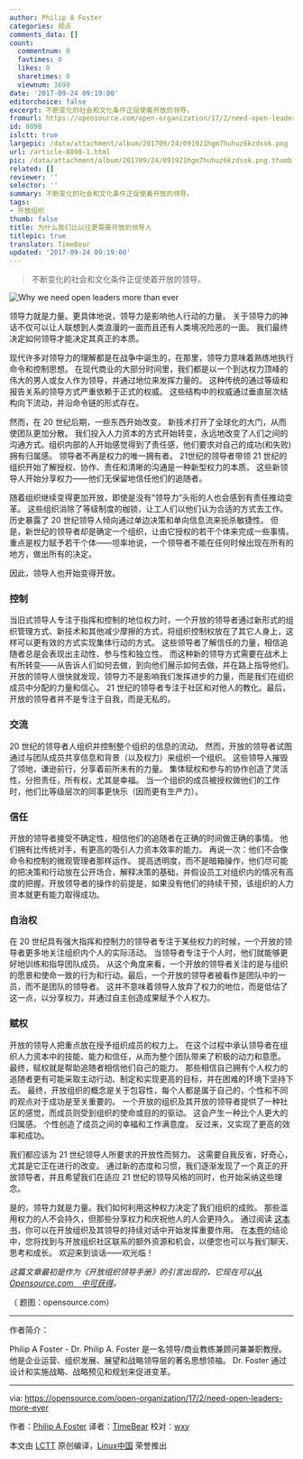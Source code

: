 ```yaml
---
author: Philip A Foster
categories: 观点
comments_data: []
count:
  commentnum: 0
  favtimes: 0
  likes: 0
  sharetimes: 0
  viewnum: 3698
date: '2017-09-24 09:19:00'
editorchoice: false
excerpt: 不断变化的社会和文化条件正促使着开放的领导。
fromurl: https://opensource.com/open-organization/17/2/need-open-leaders-more-ever
id: 8898
islctt: true
largepic: /data/attachment/album/201709/24/091921hgm7huhuz6kzdsok.png
url: /article-8898-1.html
pic: /data/attachment/album/201709/24/091921hgm7huhuz6kzdsok.png.thumb.jpg
related: []
reviewer: ''
selector: ''
summary: 不断变化的社会和文化条件正促使着开放的领导。
tags:
- 开放组织
thumb: false
title: 为什么我们比以往更需要开放的领导人
titlepic: true
translator: TimeBear
updated: '2017-09-24 09:19:00'
---
```



> 
> 不断变化的社会和文化条件正促使着开放的领导。
> 
> 
> 


![Why we need open leaders more than ever](/data/attachment/album/201709/24/091921hgm7huhuz6kzdsok.png "为什么我们比以往更需要开放的领导人")


领导力就是力量。更具体地说，领导力是影响他人行动的力量。 关于领导力的神话不仅可以让人联想到人类浪漫的一面而且还有人类境况险恶的一面。 我们最终决定如何领导才能决定其真正的本质。


现代许多对领导力的理解都是在战争中诞生的，在那里，领导力意味着熟练地执行命令和控制思想。 在现代商业的大部分时间里，我们都是以一个到达权力顶峰的伟大的男人或女人作为领导，并通过地位来发挥力量的。 这种传统的通过等级和报告关系的领导方式严重依赖于正式的权威。 这些结构中的权威通过垂直层次结构向下流动，并沿命令链的形式存在。


然而，在 20 世纪后期，一些东西开始改变。 新技术打开了全球化的大门，从而使团队更加分散。 我们投入人力资本的方式开始转变，永远地改变了人们之间的沟通方式。组织内部的人开始感觉得到了责任感，他们要求对自己的成功(和失败)拥有归属感。 领导者不再是权力的唯一拥有者。 21世纪的领导者带领 21 世纪的组织开始了解授权、协作、责任和清晰的沟通是一种新型权力的本质。 这些新领导人开始分享权力——他们无保留地信任他们的追随者。


随着组织继续变得更加开放，即使是没有“领导力”头衔的人也会感到有责任推动变革。 这些组织消除了等级制度的枷锁，让工人们以他们认为合适的方式去工作。 历史暴露了 20 世纪领导人倾向通过单边决策和单向信息流来扼杀敏捷性。 但是，新世纪的领导者却是确定一个组织，让由它授权的若干个体来完成一些事情。 重点是权力赋予若干个体——坦率地说，一个领导者不能在任何时候出现在所有的地方，做出所有的决定。


因此，领导人也开始变得开放。


### 控制


当旧式领导人专注于指挥和控制的地位权力时，一个开放的领导者通过新形式的组织管理方式、新技术和其他减少摩擦的方式，将组织控制权放在了其它人身上，这样可以更有效的方式实现集体行动的方式。 这些领导者了解信任的力量，相信追随者总是会表现出主动性、参与性和独立性。 而这种新的领导方式需要在战术上有所转变——从告诉人们如何去做，到向他们展示如何去做，并在路上指导他们。开放的领导人很快就发现，领导力不是影响我们发挥进步的力量，而是我们在组织成员中分配的力量和信心。 21 世纪的领导者专注于社区和对他人的教化。最后，开放的领导者并不是专注于自我，而是无私的。


### 交流


20 世纪的领导者人组织并控制整个组织的信息的流动。 然而，开放的领导者试图通过与团队成员共享信息和背景（以及权力）来组织一个组织。 这些领导人摧毁了领地，谦逊前行，分享着前所未有的力量。 集体赋权和参与的协作创造了灵活性，分担责任，所有权，尤其是幸福。 当一个组织的成员被授权做他们的工作时，他们比等级层次的同事更快乐（因而更有生产力）。


### 信任


开放的领导者接受不确定性，相信他们的追随者在正确的时间做正确的事情。 他们拥有比传统对手，有更高的吸引人力资本效率的能力。 再说一次：他们不会像命令和控制的微观管理者那样运作。 提高透明度，而不是暗箱操作，他们尽可能的把决策和行动放在公开场合，解释决策的基础，并假设员工对组织内的情况有高度的把握。开放领导者的操作的前提是，如果没有他们的持续干预，该组织的人力资本就更有能力取得成功。


### 自治权


在 20 世纪具有强大指挥和控制力的领导者专注于某些权力的时候，一个开放的领导者更多地关注组织内个人的实际活动。 当领导者专注于个人时，他们就能够更好地训练和指导团队成员。 从这个角度来看，一个开放的领导者关注的是与组织的愿景和使命一致的行为和行动。最后，一个开放的领导者被看作是团队中的一员，而不是团队的领导者。 这并不意味着领导人放弃了权力的地位，而是低估了这一点，以分享权力，并通过自主创造成果赋予个人权力。


### 赋权


开放的领导人把重点放在授予组织成员的权力上。 在这个过程中承认领导者在组织人力资本中的技能、能力和信任，从而为整个团队带来了积极的动力和意愿。 最终，赋权就是帮助追随者相信他们自己的能力。 那些相信自己拥有个人权力的追随者更有可能采取主动行动、制定和实现更高的目标，并在困难的环境下坚持下去。 最终，开放组织的概念是关于包容性，每个人都是属于自己的，个性和不同的观点对于成功是至关重要的。 一个开放的组织及其开放的领导者提供了一种社区的感觉，而成员则受到组织的使命或目的的驱动。 这会产生一种比个人更大的归属感。 个性创造了成员之间的幸福和工作满意度。 反过来，又实现了更高的效率和成功。


我们都应该为 21 世纪领导人所要求的开放性而努力。 这需要自我反省，好奇心，尤其是它正在进行的改变。 通过新的态度和习惯，我们逐渐发现了一个真正的开放领导者，并且希望我们在适应 21 世纪的领导风格的同时，也开始采纳这些理念。


是的，领导力就是力量。我们如何利用这种权力决定了我们组织的成败。 那些滥用权力的人不会持久，但那些分享权力和庆祝他人的人会更持久。 通过阅读 [这本书](https://opensource.com/open-organization/resources/leaders-manual)，你可以在开放组织及其领导的持续对话中开始发挥重要作用。 在[本卷](https://opensource.com/open-organization/resources/leaders-manual)的结论中，您将找到与开放组织社区联系的额外资源和机会，以便您也可以与我们聊天、思考和成长。 欢迎来到谈话——欢光临！


*这篇文章最初是作为《开放组织领导手册》的引言出现的，它现在可以[从 Opensource.com　中可获得](https://opensource.com/open-organization/resources/leaders-manual)。*


（ 题图：opensource.com）




---


作者简介：


Philip A Foster - Dr. Philip A. Foster 是一名领导/商业教练兼顾问兼兼职教授。 他是企业运营、组织发展、展望和战略领导层的著名思想领袖。 Dr. Foster 通过设计和实施战略、战略预见和规划来促进变革。




---


via: <https://opensource.com/open-organization/17/2/need-open-leaders-more-ever>


作者：[Philip A Foster](https://opensource.com/users/maximumchange) 译者：[TimeBear](https://github.com/TimeBear) 校对：[wxy](https://github.com/wxy)


本文由 [LCTT](https://github.com/LCTT/TranslateProject) 原创编译，[Linux中国](https://linux.cn/) 荣誉推出